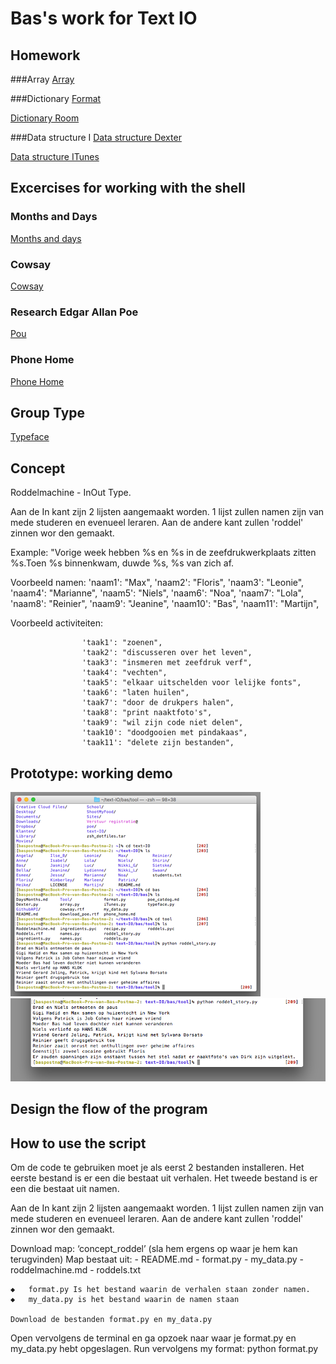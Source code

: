 # Bas's work for Text IO 

## Homework 

###Array
[Array](array.py)

###Dictionary
[Format](format.py)

[Dictionary Room](my_data.py)

###Data structure I
[Data structure Dexter](Dexter.py)

[Data structure ITunes](Itunes.py)

## Excercises for working with the shell

### Months and Days
[Months and days](DaysMonths.md)

### Cowsay
[Cowsay](cowsay.txt)

### Research Edgar Allan Poe
[Pou](pou_catdog.md)

### Phone Home
[Phone Home](phonehome.md)

## Group Type
[Typeface](typeface.md)



## Concept

Roddelmachine - InOut Type. 

Aan de In kant zijn 2 lijsten aangemaakt worden. 1 lijst zullen namen zijn van mede studeren en evenueel leraren. Aan de andere kant zullen 'roddel' zinnen wor
den gemaakt. 

Example: "Vorige week hebben %s en %s in de zeefdrukwerkplaats zitten %s.Toen %s binnenkwam, duwde %s, %s van zich af. 

Voorbeeld namen: 
					'naam1': "Max",
					'naam2': "Floris", 
					'naam3': "Leonie", 
					'naam4': "Marianne", 
					'naam5': "Niels", 
					'naam6': "Noa", 
					'naam7': "Lola", 
					'naam8': "Reinier", 
					'naam9': "Jeanine", 
					'naam10': "Bas", 
					'naam11': "Martijn",

Voorbeeld activiteiten: 

					'taak1': "zoenen",
					'taak2': "discusseren over het leven", 
					'taak3': "insmeren met zeefdruk verf", 
					'taak4': "vechten", 
					'taak5': "elkaar uitschelden voor lelijke fonts", 
					'taak6': "laten huilen", 
					'taak7': "door de drukpers halen", 
					'taak8': "print naaktfoto's", 
					'taak9': "wil zijn code niet delen", 
					'taak10': "doodgooien met pindakaas", 
					'taak11': "delete zijn bestanden", 


## Prototype: working demo

![](Roddelmachine/screen1.png)
![](Roddelmachine/screen2.png)

## Design the flow of the program

## How to use the script
Om de code te gebruiken moet je als eerst 2 bestanden installeren. 
Het eerste bestand is er een die bestaat uit verhalen. 
Het tweede bestand is er een die bestaat uit namen.


Aan de In kant zijn 2 lijsten aangemaakt worden. 1 lijst zullen namen zijn van mede studeren en evenueel leraren. Aan de andere kant zullen 'roddel' zinnen wor den gemaakt.


Download map: ‘concept_roddel’ (sla hem ergens op waar je hem kan terugvinden)
	Map bestaat uit: - README.md
				 - format.py
				 - my_data.py 
				 - roddelmachine.md
				 - roddels.txt

	◆	format.py Is het bestand waarin de verhalen staan zonder namen. 
	◆	my_data.py is het bestand waarin de namen staan
	
	Download de bestanden format.py en my_data.py
	

Open vervolgens de terminal en ga opzoek naar waar je format.py en my_data.py hebt opgeslagen. 
Run vervolgens my format: python format.py
